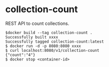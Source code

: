 # collection-count
REST API to count collections.

```
$docker build --tag collection-count .
Successfully built xxxx
Successfully tagged collection-count:latest
$ docker run -d -p 8080:8080 xxxx
$ curl localhost:8080/v1/collection-count
{"count":"4"}
$ docker stop <container-id>
```
